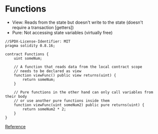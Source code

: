 # Functions

-   View: Reads from the state but doesn't write to the state (doesn't require a transaction [getters])
-   Pure: Not accessing state variables (virtually free)

```Solidity
//SPDX-License-Identifier: MIT
pragma solidity 0.8.16;

contract Functions {
    uint someNum;

    // A function that reads data from the local contract scope
    // needs to be declared as view
    function viewFunc() public view returns(uint) {
        return someNum;
    }

    // Pure functions in the other hand can only call variables from their body
    // or use another pure functions inside them
    function viewFunc(uint someNum2) public pure returns(uint) {
        return someNum2 * 2;
    }
}
```

[Reference](https://ethereum-blockchain-developer.com/2022-02-solidity-basics-blockchain-messenger/07-writing-view-pure-functions)
